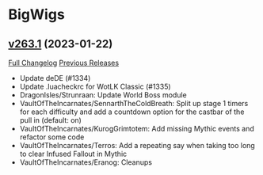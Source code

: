 # BigWigs

## [v263.1](https://github.com/BigWigsMods/BigWigs/tree/v263.1) (2023-01-22)
[Full Changelog](https://github.com/BigWigsMods/BigWigs/compare/v263...v263.1) [Previous Releases](https://github.com/BigWigsMods/BigWigs/releases)

- Update deDE (#1334)  
- Update .luacheckrc for WotLK Classic (#1335)  
- DragonIsles/Strunraan: Update World Boss module  
- VaultOfTheIncarnates/SennarthTheColdBreath: Split up stage 1 timers for each difficulty and add a countdown option for the castbar of the pull in (default: on)  
- VaultOfTheIncarnates/KurogGrimtotem: Add missing Mythic events and refactor some code  
- VaultOfTheIncarnates/Terros: Add a repeating say when taking too long to clear Infused Fallout in Mythic  
- VaultOfTheIncarnates/Eranog: Cleanups  
